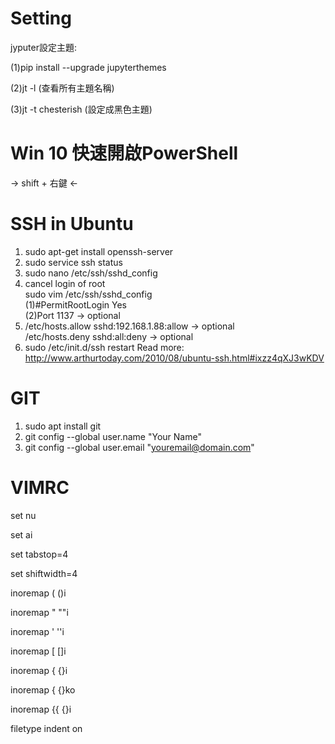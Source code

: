 # Setting

jyputer設定主題:  

(1)pip install --upgrade jupyterthemes

(2)jt -l (查看所有主題名稱)

(3)jt -t chesterish (設定成黑色主題)

# Win 10 快速開啟PowerShell
-> shift + 右鍵 <-

# SSH in Ubuntu 
1. sudo apt-get install openssh-server
2. sudo service ssh status
3. sudo nano /etc/ssh/sshd_config
4. cancel login of root<br /> 
   sudo vim /etc/ssh/sshd_config <br /> 
     (1)#PermitRootLogin Yes <br /> 
     (2)Port 1137 -> optional 
5. /etc/hosts.allow sshd:192.168.1.88:allow -> optional<br /> 
   /etc/hosts.deny  sshd:all:deny -> optional
6. sudo /etc/init.d/ssh restart
Read more: http://www.arthurtoday.com/2010/08/ubuntu-ssh.html#ixzz4qXJ3wKDV

# GIT
1. sudo apt install git
2. git config --global user.name "Your Name"
3. git config --global user.email "youremail@domain.com"

# VIMRC
set nu

set ai

set tabstop=4

set shiftwidth=4

inoremap ( ()<Esc>i

inoremap " ""<Esc>i

inoremap ' ''<Esc>i

inoremap [ []<Esc>i

inoremap { {}<Esc>i

inoremap {<CR> {<CR>}<Esc>ko

inoremap {{ {}<ESC>i

filetype indent on

